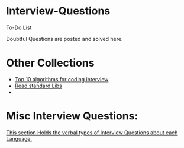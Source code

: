 Interview-Questions
===================

[To-Do List](https://wunderli.st/76QMUB)

Doubtful Questions are posted and solved here.

Other Collections
================
* [Top 10 algorithms for coding interview](http://www.programcreek.com/2012/11/top-10-algorithms-for-coding-interview/)
* [Read standard Libs](https://gist.github.com/bcjordan/8242593)
* 

Misc Interview Questions:
========================
[This section Holds the verbal types of Interview Questions about each Language.](https://github.com/AlgorithmCrackers/Interview-Questions/tree/master/Misc)
